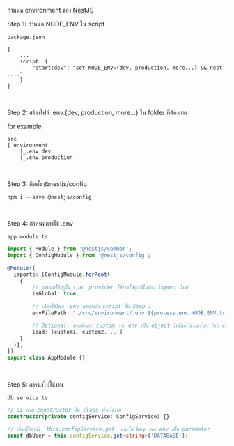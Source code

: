 กำหนด environment ของ [NestJS](https://docs.nestjs.com/techniques/configuration)

Step 1: กำหนด NODE_ENV ใน script

`package.json`
```
{
    ...
    script: {
        "start:dev": "set NODE_ENV={dev, production, more...} && nest ...."
    }
}
```

<br>

Step 2: สร้างไฟล์ .env.{dev, production, more...} ใน folder ที่ต้องการ

for example
```
src
|_environment
    |_.env.dev
    |_.env.production

```

<br>

Step 3: ติดตั้ง @nestjs/config
```
npm i --save @nestjs/config

```

<br>

Step 4: กำหนดการใช้ .env

`app.module.ts`
```ts
import { Module } from '@nestjs/common';
import { ConfigModule } from '@nestjs/config';

@Module({
  imports: [ConfigModule.forRoot(
    {
        // กำหนดใช้อยู่ใน root provider ใช้งานได้ทุกที่ไม่ต้อง import ใหม่
        isGlobal: true,

        // เลือกใช้ไฟล์ .env ตามคำสั่ง script ใน Step 1
        envFilePath: "./src/environment/.env.${process.env.NODE_ENV.trim()}",

        // Optional: หากต้องทำ custom จาก env เป็น object ให้เรียกใช้งานง่ายๆ ก็ทำ custom ที่ load ได้
        load: [custom1, custom2, ...]
    }
  )],
})
export class AppModule {}
```

<br>

Step 5: การนำไปใช้งาน

`db.service.ts`
```ts
// DI ผ่าน constructor ใน class ที่จะใช้งาน
constructor(private configService: ConfigService) {}

// เรียกใช้คำสั่ง `this.configService.get` และใส่ key ของ env เป็น parameter
const dbUser = this.configService.get<string>('DATABASE');
```